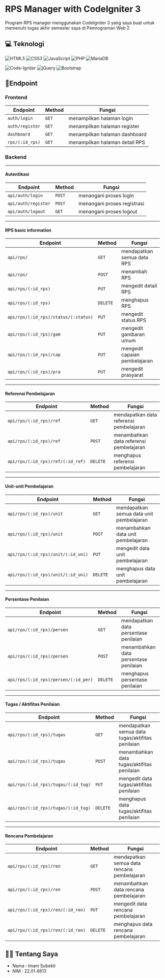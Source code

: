 # RPS Manager with CodeIgniter 3

Program RPS manager menggunakan CodeIgniter 3 yang saya buat untuk memenuhi tugas akhir semester saya di Pemrograman Web 2

## 💻 Teknologi

![HTML5](https://img.shields.io/badge/html5-%23E34F26.svg?style=for-the-badge&logo=html5&logoColor=white)
![CSS3](https://img.shields.io/badge/css3-%231572B6.svg?style=for-the-badge&logo=css3&logoColor=white)
![JavaScript](https://img.shields.io/badge/javascript-%23323330.svg?style=for-the-badge&logo=javascript&logoColor=%23F7DF1E)
![PHP](https://img.shields.io/badge/php-%23777BB4.svg?style=for-the-badge&logo=php&logoColor=white)
![MariaDB](https://img.shields.io/badge/MariaDB-003545?style=for-the-badge&logo=mariadb&logoColor=white)

![Code-Igniter](https://img.shields.io/badge/CodeIgniter-%23EF4223.svg?style=for-the-badge&logo=codeIgniter&logoColor=white)
![jQuery](https://img.shields.io/badge/jquery-%230769AD.svg?style=for-the-badge&logo=jquery&logoColor=white)
![Bootstrap](https://img.shields.io/badge/bootstrap-%238511FA.svg?style=for-the-badge&logo=bootstrap&logoColor=white)

## 🔌Endpoint

### Frontend

| Endpoint        | Method | Fungsi                         |
| --------------- | ------ | ------------------------------ |
| `auth/login`    | `GET`  | menampilkan halaman login      |
| `auth/register` | `GET`  | menampilkan halaman register   |
| `dashboard`     | `GET`  | menampilkan halaman dashboard  |
| `rps/(:id_rps)` | `GET`  | menampilkan halaman detail RPS |

### Backend

---

#### Autentikasi

| Endpoint            | Method | Fungsi                      |
| ------------------- | ------ | --------------------------- |
| `api/auth/login`    | `POST` | menangani proses login      |
| `api/auth/register` | `POST` | menangani proses registrasi |
| `api/auth/logout`   | `GET`  | menangani proses logout     |

---

#### RPS basic information

| Endpoint                             | Method   | Fungsi                        |
| ------------------------------------ | -------- | ----------------------------- |
| `api/rps/`                           | `GET`    | mendapatkan semua data RPS    |
| `api/rps/`                           | `POST`   | menambah RPS                  |
| `api/rps/(:id_rps)`                  | `PUT`    | mengedit detail RPS           |
| `api/rps/(:id_rps)`                  | `DELETE` | menghapus RPS                 |
| `api/rps/(:id_rps)/status/(:status)` | `PUT`    | mengedit status RPS           |
| `api/rps/(:id_rps)/gam`              | `PUT`    | mengedit gambaran umum        |
| `api/rps/(:id_rps)/cap`              | `PUT`    | mengedit capaian pembelajaran |
| `api/rps/(:id_rps)/pra`              | `PUT`    | mengedit prasyarat            |

---

#### Referensi Pembelajaran

| Endpoint                          | Method   | Fungsi                                  |
| --------------------------------- | -------- | --------------------------------------- |
| `api/rps/(:id_rps)/ref`           | `GET`    | mendapatkan data referensi pembelajaran |
| `api/rps/(:id_rps)/ref`           | `POST`   | menambahkan data referensi pembelajaran |
| `api/rps/(:id_rps)/ref/(:id_ref)` | `DELETE` | menghapus referensi pembelajaran        |

---

#### Unit-unit Pembelajaran

| Endpoint                           | Method   | Fungsi                                   |
| ---------------------------------- | -------- | ---------------------------------------- |
| `api/rps/(:id_rps)/unit`           | `GET`    | mendapatkan semua data unit pembelajaran |
| `api/rps/(:id_rps)/unit`           | `POST`   | menambahkan data unit pembelajaran       |
| `api/rps/(:id_rps)/unit/(:id_uni)` | `PUT`    | mengedit data unit pembelajaran          |
| `api/rps/(:id_rps)/unit/(:id_uni)` | `DELETE` | menghapus data unit pembelajaran         |

---

#### Persentase Penilaian

| Endpoint                             | Method   | Fungsi                                |
| ------------------------------------ | -------- | ------------------------------------- |
| `api/rps/(:id_rps)/persen`           | `GET`    | mendapatkan data persentase penilaian |
| `api/rps/(:id_rps)/persen`           | `POST`   | menambahkan data persentase penilaian |
| `api/rps/(:id_rps)/persen/(:id_per)` | `DELETE` | menghapus persentase penilaian        |

---

#### Tugas / Aktifitas Penilaian

| Endpoint                            | Method   | Fungsi                                           |
| ----------------------------------- | -------- | ------------------------------------------------ |
| `api/rps/(:id_rps)/tugas`           | `GET`    | mendapatkan semua data tugas/aktifitas penilaian |
| `api/rps/(:id_rps)/tugas`           | `POST`   | menambahkan data tugas/aktifitas penilaian       |
| `api/rps/(:id_rps)/tugas/(:id_tug)` | `PUT`    | mengedit data tugas/aktifitas penilaian          |
| `api/rps/(:id_rps)/tugas/(:id_tug)` | `DELETE` | menghapus data tugas/aktifitas penilaian         |

---

#### Rencana Pembelajaran

| Endpoint                          | Method   | Fungsi                                      |
| --------------------------------- | -------- | ------------------------------------------- |
| `api/rps/(:id_rps)/ren`           | `GET`    | mendapatkan semua data rencana pembelajaran |
| `api/rps/(:id_rps)/ren`           | `POST`   | menambahkan data rencana pembelajaran       |
| `api/rps/(:id_rps)/ren/(:id_ren)` | `PUT`    | mengedit data rencana pembelajaran          |
| `api/rps/(:id_rps)/ren/(:id_ren)` | `DELETE` | menghapus data rencana pembelajaran         |

## 👨‍💻 Tentang Saya

- Nama : Imam Subekti
- NIM : 22.01.4813
